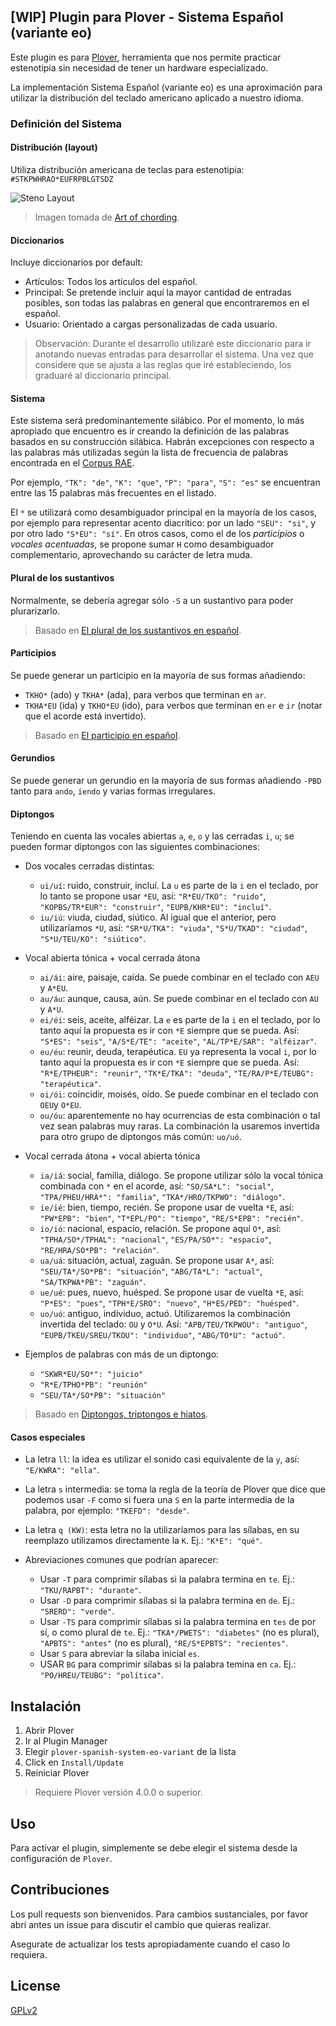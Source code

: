 ## [WIP] Plugin para Plover - Sistema Español (variante eo)

Este plugin es para [Plover](https://www.openstenoproject.org/plover/), herramienta que nos permite practicar estenotipia sin necesidad de tener un hardware especializado.

La implementación Sistema Español (variante eo) es una aproximación para utilizar la distribución del teclado americano aplicado a nuestro idioma.

### Definición del Sistema

#### Distribución (layout)

Utiliza distribución americana de teclas para estenotipia: `#STKPWHRAO*EUFRPBLGTSDZ`

![Steno Layout](https://i.imgur.com/sIuOpxu.png)

> Imagen tomada de [Art of chording](https://www.artofchording.com/introduction/how-steno-works.html#chords).

#### Diccionarios

Incluye diccionarios por default:

- Artículos: Todos los artículos del español.
- Principal: Se pretende incluir aquí la mayor cantidad de entradas posibles, son todas las palabras en general que encontraremos en el español.
- Usuario: Orientado a cargas personalizadas de cada usuario.

> Observación: Durante el desarrollo utilizaré este diccionario para ir anotando nuevas entradas para desarrollar el sistema. Una vez que considere que se ajusta a las reglas que iré estableciendo, los graduaré al diccionario principal.

#### Sistema

Este sistema será predominantemente silábico. Por el momento, lo más apropiado que encuentro es ir creando la definición de las palabras basados en su construcción silábica. Habrán excepciones con respecto a las palabras más utilizadas según la lista de frecuencia de palabras encontrada en el [Corpus RAE](http://corpus.rae.es/lfrecuencias.html).

Por ejemplo, `"TK": "de"`, `"K": "que"`, `"P": "para"`, `"S": "es"` se encuentran entre las 15 palabras más frecuentes en el listado.

El `*` se utilizará como desambiguador principal en la mayoría de los casos, por ejemplo para representar acento diacrítico: por un lado `"SEU": "si"`, y por otro lado `"S*EU": "sí"`. En otros casos, como el de los *participios* o *vocales acentuadas*, se propone sumar `H` como desambiguador complementario, aprovechando su carácter de letra muda.

#### Plural de los sustantivos

Normalmente, se debería agregar sólo `-S` a un sustantivo para poder plurarizarlo.
> Basado en [El plural de los sustantivos en español](https://espanol.lingolia.com/es/gramatica/sustantivos/plural).

#### Participios

Se puede generar un participio en la mayoría de sus formas añadiendo:

- `TKHO*` (ado) y `TKHA*` (ada), para verbos que terminan en `ar`.
- `TKHA*EU` (ida) y `TKHO*EU` (ido), para verbos que terminan en `er` e `ir` (notar que el acorde está invertido).

> Basado en [El participio en español](https://espanol.lingolia.com/es/gramatica/verbos/participio).

#### Gerundios

Se puede generar un gerundio en la mayoría de sus formas añadiendo `-PBD` tanto para `ando`, `iendo` y varias formas irregulares.

#### Diptongos

Teniendo en cuenta las vocales abiertas `a`, `e`, `o` y las cerradas `i`, `u`; se pueden formar diptongos con las siguientes combinaciones:

- Dos vocales cerradas distintas:
  - `ui/uí`: ruido, construir, incluí. La `u` es parte de la `i` en el teclado, por lo tanto se propone usar `*EU`, así: `"R*EU/TKO": "ruido"`, `"KOPBS/TR*EUR": "construir"`, `"EUPB/KHR*EU": "incluí"`.
  - `iu/iú`: viuda, ciudad, siútico. Al igual que el anterior, pero utilizaríamos `*U`, así: `"SR*U/TKA": "viuda"`, `"S*U/TKAD": "ciudad"`, `"S*U/TEU/KO": "siútico"`.
- Vocal abierta tónica + vocal cerrada átona
  - `ai/ái`: aire,  paisaje, caída. Se puede combinar en el teclado con `AEU` y `A*EU`.
  - `au/áu`: aunque, causa, aún. Se puede combinar en el teclado con `AU` y `A*U`.
  - `ei/éi`: seis, aceite, alféizar. La `e` es parte de la `i` en el teclado, por lo tanto aquí la propuesta es ir con `*E` siempre que se pueda. Así: `"S*ES": "seis"`, `"A/S*E/TE": "aceite"`, `"AL/TP*E/SAR": "alféizar"`.
  - `eu/éu`: reunir, deuda, terapéutica. `EU` ya representa la vocal `i`, por lo tanto aquí la propuesta es ir con `*E` siempre que se pueda. Así: `"R*E/TPHEUR": "reunir"`, `"TK*E/TKA": "deuda"`, `"TE/RA/P*E/TEUBG": "terapéutica"`.
  - `oi/ói`: coincidir, moisés, oído. Se puede combinar en el teclado con `OEU`y `O*EU`.
  - `ou/óu`: aparentemente no hay ocurrencias de esta combinación o tal vez sean palabras muy raras. La combinación la usaremos invertida para otro grupo de diptongos más común: `uo/uó`.
- Vocal cerrada átona + vocal abierta tónica
  - `ia/iá`: social, familia, diálogo. Se propone utilizar sólo la vocal tónica combinada con `*` en el acorde, así: `"SO/SA*L": "social"`, `"TPA/PHEU/HRA*": "familia"`, `"TKA*/HRO/TKPWO": "diálogo"`.
  - `ie/ié`: bien, tiempo, recién. Se propone usar de vuelta `*E`, así: `"PW*EPB": "bien"`, `"T*EPL/PO": "tiempo"`, `"RE/S*EPB": "recién"`.
  - `io/ió`: nacional, espacio, relación. Se propone aquí `O*`, así: `"TPHA/SO*/TPHAL": "nacional"`, `"ES/PA/SO*": "espacio"`, `"RE/HRA/SO*PB": "relación"`.
  - `ua/uá`: situación, actual, zaguán. Se propone usar `A*`, así: `"SEU/TA*/SO*PB": "situación"`, `"ABG/TA*L": "actual"`, `"SA/TKPWA*PB": "zaguán"`.
  - `ue/ué`: pues, nuevo, huésped. Se propone usar de vuelta `*E`, así: `"P*ES": "pues"`, `"TPH*E/SRO": "nuevo"`, `"H*ES/PED": "huésped"`.
  - `uo/uó`: antiguo, individuo, actuó. Utilizaremos la combinación invertida del teclado: `OU` y `O*U`. Así: `"APB/TEU/TKPWOU": "antiguo"`, `"EUPB/TKEU/SREU/TKOU": "individuo"`, `"ABG/TO*U": "actuó"`.

- Ejemplos de palabras con más de un diptongo:
  - `"SKWR*EU/SO*": "juicio"`
  - `"R*E/TPHO*PB": "reunión"`
  - `"SEU/TA*/SO*PB": "situación"`

> Basado en [Diptongos, triptongos e hiatos](https://espanol.lingolia.com/es/redaccion/acentuacion#a-diptongos-triptongos-e-hiatos).


#### Casos especiales

- La letra `ll`: la idea es utilizar el sonido casi equivalente de la `y`, así: `"E/KWRA": "ella"`.

- La letra `s` intermedia: se toma la regla de la teoría de Plover que dice que podemos usar `-F` como si fuera una `S` en la parte intermedia de la palabra, por ejemplo: `"TKEFD": "desde"`.

- La letra `q (KW)`: esta letra no la utilizaríamos para las sílabas, en su reemplazo utilizamos directamente la `K`. Ej.: `"K*E": "qué"`.

- Abreviaciones comunes que podrían aparecer:
  - Usar `-T` para comprimir sílabas si la palabra termina en `te`. Ej.: `"TKU/RAPBT": "durante"`.
  - Usar `-D` para comprimir sílabas si la palabra termina en `de`. Ej.: `"SRERD": "verde"`.
  - Usar `-TS` para comprimir sílabas si la palabra termina en `tes` de por sí, o como plural de `te`. Ej.: `"TKA*/PWETS": "diabetes"` (no es plural), `"APBTS": "antes"` (no es plural), `"RE/S*EPBTS": "recientes"`.
  - Usar `S` para abreviar la sílaba inicial `es`.
  - USAR `BG` para comprimir sílabas si la palabra temina en `ca`. Ej.: `"PO/HREU/TEUBG": "política"`.

## Instalación

1. Abrir Plover
2. Ir al Plugin Manager
3. Elegir `plover-spanish-system-eo-variant` de la lista
4. Click en `Install/Update`
5. Reiniciar Plover

> Requiere Plover versión 4.0.0 o superior.

## Uso
Para activar el plugin, simplemente se debe elegir el sistema desde la configuración de `Plover`.

## Contribuciones
Los pull requests son bienvenidos. Para cambios sustanciales, por favor abrí antes un issue para discutir el cambio que quieras realizar.

Asegurate de actualizar los tests apropiadamente cuando el caso lo requiera.

## License
[GPLv2](https://www.gnu.org/licenses/old-licenses/gpl-2.0.html)